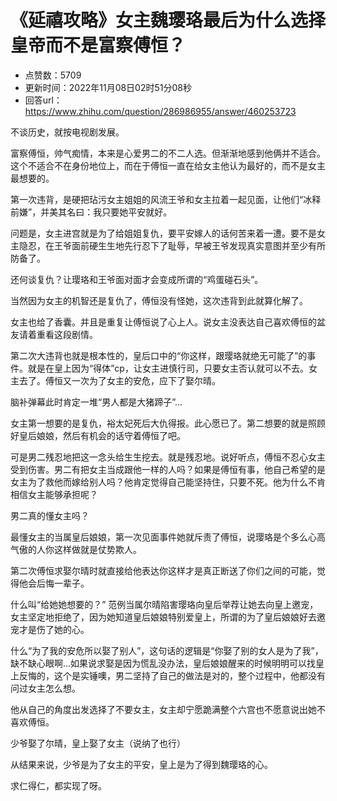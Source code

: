 # 《延禧攻略》女主魏璎珞最后为什么选择皇帝而不是富察傅恒？
- 点赞数：5709
- 更新时间：2022年11月08日02时51分08秒
- 回答url：https://www.zhihu.com/question/286986955/answer/460253723
<body>
 <p data-pid="g0aYIWO8">不谈历史，就按电视剧发展。</p>
 <p data-pid="p7LJDH0b">富察傅恒，帅气痴情，本来是心爱男二的不二人选。但渐渐地感到他俩并不适合。这个不适合不在身份地位上，而在于傅恒一直在给女主他认为最好的，而不是女主最想要的。</p>
 <p data-pid="OhqQpbJ3">第一次违背，是硬把玷污女主姐姐的风流王爷和女主拉着一起见面，让他们“冰释前嫌”，并美其名曰：我只要她平安就好。</p>
 <p data-pid="QQZKVrRy">问题是，女主进宫就是为了给姐姐复仇，要平安嫁人的话何苦来着一遭。要不是女主隐忍，在王爷面前硬生生地先行忍下了耻辱，早被王爷发现真实意图并至少有所防备了。</p>
 <p data-pid="Tiw0lbtL">还何谈复仇？让璎珞和王爷面对面才会变成所谓的“鸡蛋碰石头”。</p>
 <p data-pid="RtrV8Gny">当然因为女主的机智还是复仇了，傅恒没有怪她，这次违背到此就算化解了。</p>
 <p data-pid="n7_wJ3f0">女主也给了香囊。并且是重复让傅恒说了心上人。说女主没表达自己喜欢傅恒的盆友请着重看这段剧情。</p>
 <p data-pid="SkucYvOt">第二次大违背也就是根本性的，皇后口中的“你这样，跟璎珞就绝无可能了”的事件。就是在皇上因为“得体”cp，让女主进慎行司，只要女主否认就可以不去。女主去了。傅恒又一次为了女主的安危，应下了娶尔晴。</p>
 <p data-pid="CeuhOKb9">脑补弹幕此时肯定一堆“男人都是大猪蹄子”…</p>
 <p data-pid="y0s63suH">女主第一想要的是复仇，裕太妃死后大仇得报。此心愿已了。第二想要的就是照顾好皇后娘娘，然后有机会的话守着傅恒了吧。</p>
 <p data-pid="2Wrp-WL6">可是男二残忍地把这一念头给生生挖去。就是残忍地。说好听点，傅恒不忍心女主受到伤害。男二有把女主当成跟他一样的人吗？如果是傅恒有事，他自己希望的是女主为了救他而嫁给别人吗？他肯定觉得自己能坚持住，只要不死。他为什么不肯相信女主能够承担呢？</p>
 <p data-pid="9fnG8K8D">男二真的懂女主吗？</p>
 <p data-pid="qUC9f8nB">最懂女主的当属皇后娘娘，第一次见面事件她就斥责了傅恒，说璎珞是个多么心高气傲的人你这样做就是仗势欺人。</p>
 <p data-pid="Iuy2j9VO">第二次傅恒求娶尔晴时就直接给他表达你这样才是真正断送了你们之间的可能，觉得他会后悔一辈子。</p>
 <p data-pid="v57wjUGR">什么叫“给她她想要的？” 范例当属尔晴陷害璎珞向皇后举荐让她去向皇上邀宠，女主坚定地拒绝了，因为她知道皇后娘娘特别爱皇上，所谓的为了皇后娘娘好去邀宠才是伤了她的心。</p>
 <p data-pid="qcpeECTa">什么“为了我的安危所以娶了别人”，这句话的逻辑是“你娶了别的女人是为了我”，缺不缺心眼啊…如果说求娶是因为慌乱没办法，皇后娘娘醒来的时候明明可以找皇上反悔的，这个是实锤噢，男二坚持了自己的做法是对的，整个过程中，他都没有问过女主怎么想。</p>
 <p data-pid="C4aN4WNQ">他从自己的角度出发选择了不要女主，女主却宁愿跪满整个六宫也不愿意说出她不喜欢傅恒。</p>
 <p data-pid="JTQwA9ho">少爷娶了尔晴，皇上娶了女主（说纳了也行）</p>
 <p data-pid="B46R5KjC">从结果来说，少爷是为了女主的平安，皇上是为了得到魏璎珞的心。</p>
 <p data-pid="zQ9chNZq">求仁得仁，都实现了呀。</p>
</body>